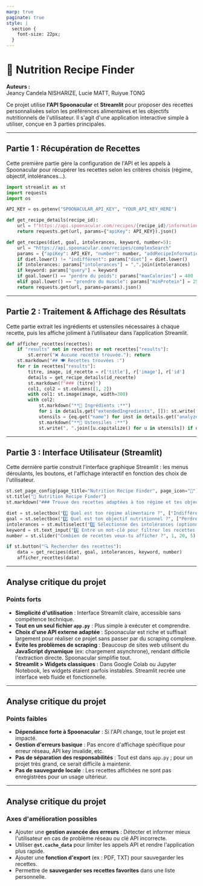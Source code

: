 ```yaml
---
marp: true
paginate: true
style: |
  section {
    font-size: 22px;
  }
---
```


# 🥗 Nutrition Recipe Finder

**Auteurs :**  
Jeancy Candela NISHARIZE, Lucie MATT, Ruiyue TONG


Ce projet utilise **l'API Spoonacular** et **Streamlit** pour proposer des recettes personnalisées selon les préférences alimentaires et les objectifs nutritionnels de l'utilisateur. Il s'agit d'une application interactive simple à utiliser, conçue en 3 parties principales.

---

##  Partie 1 : Récupération de Recettes 

Cette première partie gère la configuration de l'API et les appels à Spoonacular pour récupérer les recettes selon les critères choisis (régime, objectif, intolérances…).

```python
import streamlit as st
import requests
import os

API_KEY = os.getenv("SPOONACULAR_API_KEY", "YOUR_API_KEY_HERE")

def get_recipe_details(recipe_id):
    url = f"https://api.spoonacular.com/recipes/{recipe_id}/information"
    return requests.get(url, params={"apiKey": API_KEY}).json()

def get_recipes(diet, goal, intolerances, keyword, number=5):
    url = "https://api.spoonacular.com/recipes/complexSearch"
    params = {"apiKey": API_KEY, "number": number, "addRecipeInformation": True}
    if diet.lower() != "indifférent": params["diet"] = diet.lower()
    if intolerances: params["intolerances"] = ",".join(intolerances)
    if keyword: params["query"] = keyword
    if goal.lower() == "perdre du poids": params["maxCalories"] = 400
    elif goal.lower() == "prendre du muscle": params["minProtein"] = 25
    return requests.get(url, params=params).json()
```

---

## Partie 2 : Traitement & Affichage des Résultats 
Cette partie extrait les ingrédients et ustensiles nécessaires à chaque recette, puis les affiche joliment à l’utilisateur dans l’application Streamlit.


```python
def afficher_recettes(recettes):
    if "results" not in recettes or not recettes["results"]:
        st.error("❌ Aucune recette trouvée."); return
    st.markdown("## 🍽️ Recettes trouvées :")
    for r in recettes["results"]:
        titre, image, id_recette = r['title'], r['image'], r['id']
        details = get_recipe_details(id_recette)
        st.markdown(f"### {titre}")
        col1, col2 = st.columns([1, 2])
        with col1: st.image(image, width=300)
        with col2:
            st.markdown("**🧂 Ingrédients :**")
            for i in details.get("extendedIngredients", []): st.write(f"- {i['original']}")
            utensils = {eq.get("name") for inst in details.get("analyzedInstructions", []) for step in inst.get("steps", []) for eq in step.get("equipment", [])}
            st.markdown("**🔧 Ustensiles :**")
            st.write(", ".join([u.capitalize() for u in utensils]) if utensils else "Non spécifiés")
```

---

## Partie 3 : Interface Utilisateur (Streamlit)
Cette dernière partie construit l'interface graphique Streamlit : les menus déroulants, les boutons, et l'affichage interactif en fonction des choix de l'utilisateur.

```python
st.set_page_config(page_title="Nutrition Recipe Finder", page_icon="🥗")
st.title("🥗 Nutrition Recipe Finder")
st.markdown("### Trouve des recettes adaptées à ton régime et tes objectifs nutritionnels !")

diet = st.selectbox("1️⃣ Quel est ton régime alimentaire ?", ["Indifférent", "Végétarien", "Vegan"])
goal = st.selectbox("2️⃣ Quel est ton objectif nutritionnel ?", ["Perdre du poids", "Prendre du muscle"])
intolerances = st.multiselect("3️⃣ Sélectionne des intolérances (optionnel) :", ["Lactose", "Gluten", "Porc", "Sucre", "Arachide"])
keyword = st.text_input("4️⃣ Entre un mot-clé pour filtrer les recettes (ex: curry, soupe...)")
number = st.slider("Combien de recettes veux-tu afficher ?", 1, 20, 5)

if st.button("🔍 Rechercher des recettes"):
    data = get_recipes(diet, goal, intolerances, keyword, number)
    afficher_recettes(data)

```
---

##  Analyse critique du projet

### Points forts

- **Simplicité d'utilisation** : Interface Streamlit claire, accessible sans compétence technique.
- **Tout en un seul fichier `app.py`** : Plus simple à exécuter et comprendre.
- **Choix d'une API externe adaptée** : Spoonacular est riche et suffisait largement pour réaliser ce projet sans passer par du scraping complexe.
- **Évite les problèmes de scraping** : Beaucoup de sites web utilisent du **JavaScript dynamique** (ex: chargement asynchrone), rendant difficile l'extraction directe. Spoonacular simplifie tout.
- **Streamlit > Widgets classiques** : Dans Google Colab ou Jupyter Notebook, les widgets étaient parfois instables. Streamlit recrée une interface web fluide et fonctionnelle.
---

##  Analyse critique du projet

###  Points faibles


- **Dépendance forte à Spoonacular** : Si l'API change, tout le projet est impacté.
- **Gestion d'erreurs basique** : Pas encore d'affichage spécifique pour erreur réseau, API key invalide, etc.
- **Pas de séparation des responsabilités** : Tout est dans `app.py` ; pour un projet très grand, ce serait difficile à maintenir.
- **Pas de sauvegarde locale** : Les recettes affichées ne sont pas enregistrées pour un usage ultérieur.

---

## Analyse critique du projet

### Axes d'amélioration possibles

- Ajouter une **gestion avancée des erreurs** : Détecter et informer mieux l'utilisateur en cas de problème réseau ou clé API incorrecte.
- Utiliser **`@st.cache_data`** pour limiter les appels API et rendre l'application plus rapide.
- Ajouter une **fonction d'export** (ex : PDF, TXT) pour sauvegarder les recettes.
- Permettre de **sauvegarder ses recettes favorites** dans une liste personnelle.
